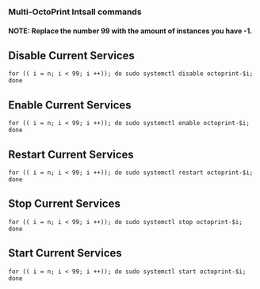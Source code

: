 ### Multi-OctoPrint Intsall commands

#### NOTE: Replace the number 99 with the amount of instances you have -1. 

## Disable Current Services
`for (( i = n; i < 99; i ++)); do sudo systemctl disable octoprint-$i; done`

## Enable Current Services
`for (( i = n; i < 99; i ++)); do sudo systemctl enable octoprint-$i; done`

## Restart Current Services
`for (( i = n; i < 99; i ++)); do sudo systemctl restart octoprint-$i; done`

## Stop Current Services
`for (( i = n; i < 99; i ++)); do sudo systemctl stop octoprint-$i; done`

## Start Current Services
`for (( i = n; i < 99; i ++)); do sudo systemctl start octoprint-$i; done`


